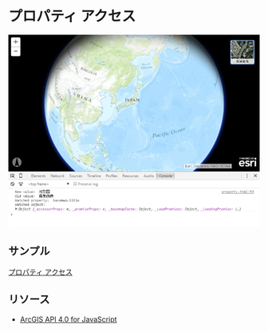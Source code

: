 # プロパティ アクセス

[![](img/properties.png)]()

## サンプル
[プロパティ アクセス](https://esrijapan.github.io/arcgis-samples-4.0-js/beta/beta1/properties/index.html)

## リソース

* [ArcGIS API 4.0 for JavaScript](https://developers.arcgis.com/javascript/beta/)